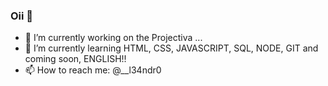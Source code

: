 ### Oii 👋



- 🔭 I’m currently working on the Projectiva ...
- 🌱 I’m currently learning HTML, CSS, JAVASCRIPT, SQL, NODE, GIT and coming soon, ENGLISH!!
- 📫 How to reach me: @__l34ndr0

